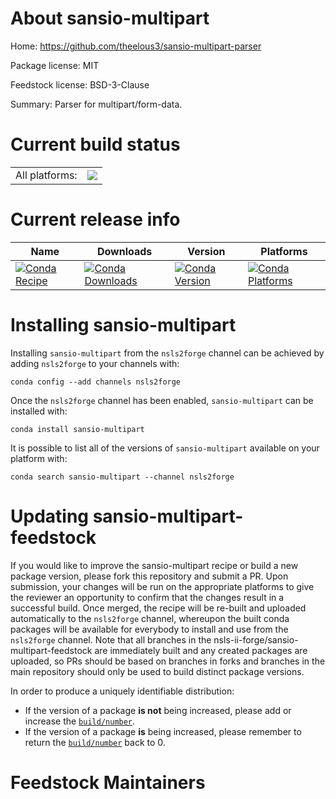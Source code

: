 About sansio-multipart
======================

Home: https://github.com/theelous3/sansio-multipart-parser

Package license: MIT

Feedstock license: BSD-3-Clause

Summary: Parser for multipart/form-data.



Current build status
====================


<table><tr><td>All platforms:</td>
    <td>
      <a href="https://dev.azure.com/nsls2forge/nsls2forge/_build/latest?definitionId=239&branchName=master">
        <img src="https://dev.azure.com/nsls2forge/nsls2forge/_apis/build/status/sansio-multipart-feedstock?branchName=master">
      </a>
    </td>
  </tr>
</table>

Current release info
====================

| Name | Downloads | Version | Platforms |
| --- | --- | --- | --- |
| [![Conda Recipe](https://img.shields.io/badge/recipe-sansio--multipart-green.svg)](https://anaconda.org/nsls2forge/sansio-multipart) | [![Conda Downloads](https://img.shields.io/conda/dn/nsls2forge/sansio-multipart.svg)](https://anaconda.org/nsls2forge/sansio-multipart) | [![Conda Version](https://img.shields.io/conda/vn/nsls2forge/sansio-multipart.svg)](https://anaconda.org/nsls2forge/sansio-multipart) | [![Conda Platforms](https://img.shields.io/conda/pn/nsls2forge/sansio-multipart.svg)](https://anaconda.org/nsls2forge/sansio-multipart) |

Installing sansio-multipart
===========================

Installing `sansio-multipart` from the `nsls2forge` channel can be achieved by adding `nsls2forge` to your channels with:

```
conda config --add channels nsls2forge
```

Once the `nsls2forge` channel has been enabled, `sansio-multipart` can be installed with:

```
conda install sansio-multipart
```

It is possible to list all of the versions of `sansio-multipart` available on your platform with:

```
conda search sansio-multipart --channel nsls2forge
```




Updating sansio-multipart-feedstock
===================================

If you would like to improve the sansio-multipart recipe or build a new
package version, please fork this repository and submit a PR. Upon submission,
your changes will be run on the appropriate platforms to give the reviewer an
opportunity to confirm that the changes result in a successful build. Once
merged, the recipe will be re-built and uploaded automatically to the
`nsls2forge` channel, whereupon the built conda packages will be available for
everybody to install and use from the `nsls2forge` channel.
Note that all branches in the nsls-ii-forge/sansio-multipart-feedstock are
immediately built and any created packages are uploaded, so PRs should be based
on branches in forks and branches in the main repository should only be used to
build distinct package versions.

In order to produce a uniquely identifiable distribution:
 * If the version of a package **is not** being increased, please add or increase
   the [``build/number``](https://conda.io/docs/user-guide/tasks/build-packages/define-metadata.html#build-number-and-string).
 * If the version of a package **is** being increased, please remember to return
   the [``build/number``](https://conda.io/docs/user-guide/tasks/build-packages/define-metadata.html#build-number-and-string)
   back to 0.

Feedstock Maintainers
=====================


